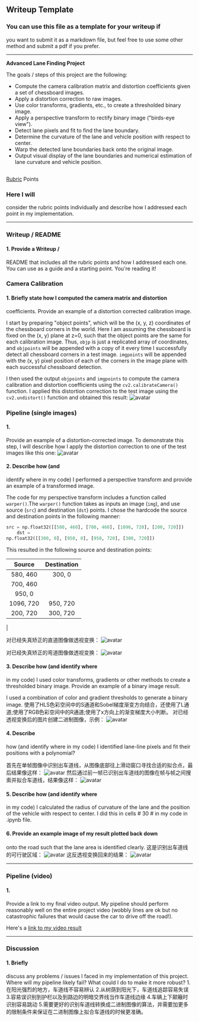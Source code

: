 ## Writeup Template

### You can use this file as a template for your writeup if
you want to submit it as a markdown file, but feel free to use some other method
and submit a pdf if you prefer.

---

**Advanced Lane Finding Project**

The
goals / steps of this project are the following:

* Compute the camera
calibration matrix and distortion coefficients given a set of chessboard images.
* Apply a distortion correction to raw images.
* Use color transforms,
gradients, etc., to create a thresholded binary image.
* Apply a perspective
transform to rectify binary image ("birds-eye view").
* Detect lane pixels and
fit to find the lane boundary.
* Determine the curvature of the lane and vehicle
position with respect to center.
* Warp the detected lane boundaries back onto
the original image.
* Output visual display of the lane boundaries and numerical
estimation of lane curvature and vehicle position.

[//]: # (Image References)
[image1]: ./writeup_images/image1.jpg' "Undistorted1"
[image2]:
./writeup_images/image2.jpg' "Undistorted2"
[image3]:
./examples/binary_combo_example.jpg "Binary Example"
[image4]:
./examples/warped_straight_lines.jpg "Warp Example"
[image5]:
./examples/color_fit_lines.jpg "Fit Visual"
[image6]:
./examples/example_output.jpg "Output"
[video1]: ./project_video.mp4 "Video"

##
[Rubric](https://review.udacity.com/#!/rubrics/571/view) Points

### Here I will
consider the rubric points individually and describe how I addressed each point
in my implementation.  

---

### Writeup / README

#### 1. Provide a Writeup /
README that includes all the rubric points and how I addressed each one. You can
use as a guide and a starting point.  You're reading it!

### Camera Calibration
#### 1. Briefly state how I computed the camera matrix and distortion
coefficients. Provide an example of a distortion corrected calibration image.

I
start by preparing "object
points", which will be the (x,
y, z) coordinates of
the chessboard corners in
the world. Here I am assuming the
chessboard is fixed
on the (x, y) plane at
z=0, such that the object points are
the same for each
calibration image.  Thus,
`objp` is just a replicated array of
coordinates, and
`objpoints` will be
appended with a copy of it every time I
successfully detect
all chessboard
corners in a test image.  `imgpoints` will be
appended with the
(x, y) pixel
position of each of the corners in the image
plane with each
successful
chessboard detection.  

I then used the output
`objpoints` and
`imgpoints` to
compute the camera calibration and distortion
coefficients using
the
`cv2.calibrateCamera()` function.  I applied this
distortion correction to
the
test image using the `cv2.undistort()` function and
obtained this result:
![avatar](./writeup_images/image1.jpg)


### Pipeline (single images)

#### 1.
Provide an example of a distortion-corrected image.
To demonstrate this step, I
will describe how I
apply the distortion correction to one of the test images
like this one:
![avatar](./writeup_images/image2.jpg)

#### 2. Describe how (and
identify where in my code) I performed a perspective transform and provide an
example of a transformed image.

The code for my perspective transform includes
a function
called `warper()`.The `warper()` function takes as inputs an image
(`img`), and use source (`src`) and destination (`dst`) points.  I chose the
hardcode the source and destination points in the following manner:
```python
src = np.float32([[580, 460], [700, 460], [1096, 720], [200, 720]])
    dst =
np.float32([[300, 0], [950, 0], [950, 720], [300, 720]])
```
This resulted in
the following source and destination points:

| Source        | Destination   |
|:-------------:|:-------------:| 
| 580, 460      | 300, 0        | 
| 700, 460
| 950, 0        |
| 1096, 720     | 950, 720      |
| 200, 720      | 300, 720
|

对已经失真矫正的直道图像做透视变换：
![avatar](./writeup_images/image3.jpg)

对已经失真矫正的弯道图像做透视变换：
![avatar](./writeup_images/image4.jpg)
#### 3. Describe how (and identify where
in my code) I used color transforms, gradients or other methods to create a
thresholded binary image.  Provide an example of a binary image result.

I used
a combination of
color and gradient thresholds to generate a binary image.
使用了HLS色彩空间中的S通道和Sobel梯度渐变方向结合，还使用了L通道;使用了RGB色彩空间中的R通道;使用了x方向上的渐变梯度大小判断。
对已经透视变换后的图片创建二进制图像，示例：
![avatar](./writeup_images/image5.jpg)

#### 4. Describe
how (and identify where in my code) I identified lane-line pixels and fit their
positions with a polynomial?

首先在单帧图像中识别出车道线，从图像底部往上滑动窗口寻找合适的拟合点，最后结果像这样：
![avatar](./writeup_images/image6.jpg)
然后通过前一帧已识别出车道线的图像在帧与帧之间搜索并拟合车道线，结果像这样：
![avatar](./writeup_images/image7.jpg)

#### 5. Describe how (and identify where
in my code) I calculated the radius of curvature of the lane and the position of
the vehicle with respect to center.
I did this in cells # 30 # in my
code in
.ipynb file.


#### 6. Provide an example image of my result plotted back down
onto the road such that the lane area is identified clearly.
这是识别出车道线的可行驶区域：
![avatar](./writeup_images/image8.jpg)
这反透视变换回来的结果：
![avatar](./writeup_images/image9.jpg)

---

### Pipeline (video)

#### 1.
Provide a link to my final video output.  My pipeline should perform reasonably
well on the entire project video (wobbly lines are ok but no catastrophic
failures that would cause the car to drive off the road!).

Here's a [link to my
video result](./project_result_video.mp4)

---

### Discussion

#### 1. Briefly
discuss any problems / issues I faced in my implementation of this project.
Where will my pipeline likely fail?  What could I  do to make it more robust?
1.在阳光强烈的地方，车道线不容易辨认
2.从树荫到阳光下，车道线追踪容易失误
3.容易误识别到护栏以及到路边的明暗交界线当作车道线边缘
4.车辆上下颠簸时识别容易跳动
5.需要更好的识别车道线转换成二进制图像的算法，并需要加更多的限制条件来保证在二进制图像上拟合车道线的时候更准确。
